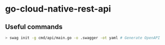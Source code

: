 # go-cloud-native-rest-api

## Useful commands
```bash
> swag init -g cmd/api/main.go -o .swagger -ot yaml # Generate OpenAPI specs from annotations
```